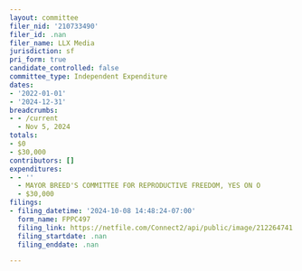 ```yaml
---
layout: committee
filer_nid: '210733490'
filer_id: .nan
filer_name: LLX Media
jurisdiction: sf
pri_form: true
candidate_controlled: false
committee_type: Independent Expenditure
dates:
- '2022-01-01'
- '2024-12-31'
breadcrumbs:
- - /current
  - Nov 5, 2024
totals:
- $0
- $30,000
contributors: []
expenditures:
- - ''
  - MAYOR BREED'S COMMITTEE FOR REPRODUCTIVE FREEDOM, YES ON O
  - $30,000
filings:
- filing_datetime: '2024-10-08 14:48:24-07:00'
  form_name: FPPC497
  filing_link: https://netfile.com/Connect2/api/public/image/212264741
  filing_startdate: .nan
  filing_enddate: .nan

---
```

